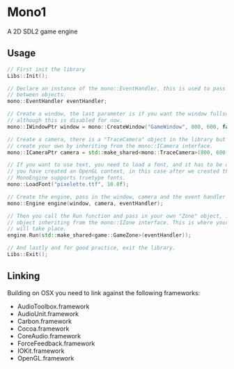 Mono1
=====

A 2D SDL2 game engine


## Usage

```C++
// First init the library
Libs::Init();

// Declare an instance of the mono::EventHandler, this is used to pass events 
// between objects.
mono::EventHandler eventHandler;

// Create a window, the last parameter is if you want the window fullscreen or not,
// although this is disabled for now. 
mono::IWindowPtr window = mono::CreateWindow("GameWindow", 800, 600, false);

// Create a camera, there is a "TraceCamera" object in the library but you can
// create your own by inheriting from the mono::ICamera interface.
mono::ICameraPtr camera = std::make_shared<mono::TraceCamera>(800, 600, eventHandler);

// If you want to use text, you need to load a font, and it has to be done after
// you have created an OpenGL context, in this case after we created the window.
// MonoEngine supports truetype fonts.
mono::LoadFont("pixelette.ttf", 10.0f);

// Create the engine, pass in the window, camera and the event handler
mono::Engine engine(window, camera, eventHandler);

// Then you call the Run function and pass in your own "Zone" object, it's an
// object inheriting from the mono::IZone interface. This is where your game
// will take place.
engine.Run(std::make_shared<game::GameZone>(eventHandler));

// And lastly and for good practice, exit the library.
Libs::Exit();
```

## Linking

Building on OSX you need to link against the following frameworks:

* AudioToolbox.framework
* AudioUnit.framework
* Carbon.framework
* Cocoa.framework
* CoreAudio.framework
* ForceFeedback.framework
* IOKit.framework
* OpenGL.framework

